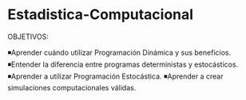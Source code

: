 # Estadistica-Computacional
OBJETIVOS:

◾Aprender cuándo utilizar Programación Dinámica y sus beneficios.
◾Entender la diferencia entre programas deterministas y estocásticos.
◾Aprender a utilizar Programación Estocástica.
◾Aprender a crear simulaciones computacionales válidas.
